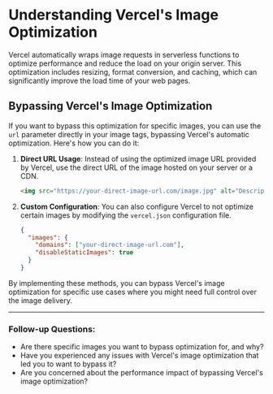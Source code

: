 # Understanding Vercel's Image Optimization

Vercel automatically wraps image requests in serverless functions to optimize performance and reduce the load on your origin server. This optimization includes resizing, format conversion, and caching, which can significantly improve the load time of your web pages.

## Bypassing Vercel's Image Optimization

If you want to bypass this optimization for specific images, you can use the `url` parameter directly in your image tags, bypassing Vercel's automatic optimization. Here's how you can do it:

1. **Direct URL Usage**: Instead of using the optimized image URL provided by Vercel, use the direct URL of the image hosted on your server or a CDN.

   ```html
   <img src="https://your-direct-image-url.com/image.jpg" alt="Description">
   ```

2. **Custom Configuration**: You can also configure Vercel to not optimize certain images by modifying the `vercel.json` configuration file.

   ```json
   {
     "images": {
       "domains": ["your-direct-image-url.com"],
       "disableStaticImages": true
     }
   }
   ```

By implementing these methods, you can bypass Vercel's image optimization for specific use cases where you might need full control over the image delivery.

---

### Follow-up Questions:
- Are there specific images you want to bypass optimization for, and why?
- Have you experienced any issues with Vercel's image optimization that led you to want to bypass it?
- Are you concerned about the performance impact of bypassing Vercel's image optimization?

